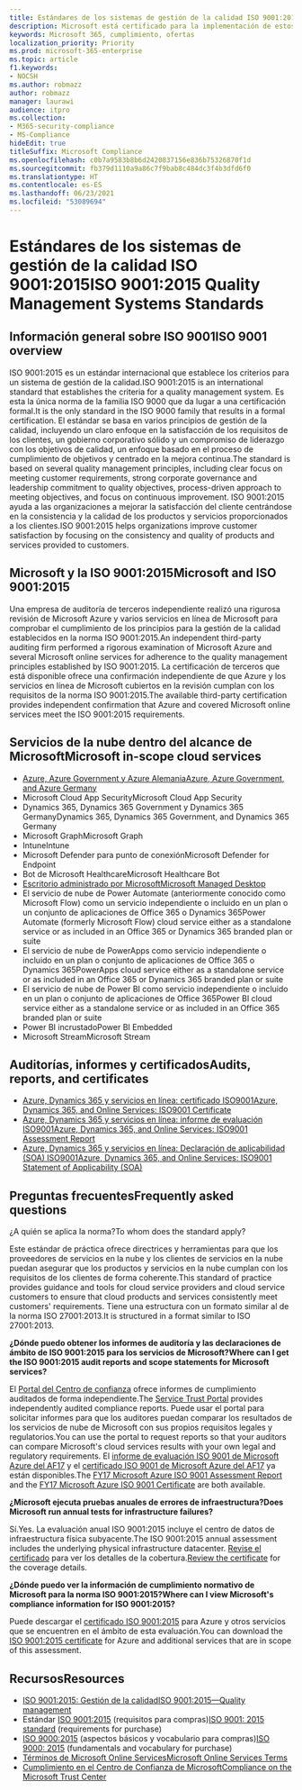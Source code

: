 ```yaml
---
title: Estándares de los sistemas de gestión de la calidad ISO 9001:2015
description: Microsoft está certificado para la implementación de estos estándares de gestión de la calidad.
keywords: Microsoft 365, cumplimiento, ofertas
localization_priority: Priority
ms.prod: microsoft-365-enterprise
ms.topic: article
f1.keywords:
- NOCSH
ms.author: robmazz
author: robmazz
manager: laurawi
audience: itpro
ms.collection:
- M365-security-compliance
- MS-Compliance
hideEdit: true
titleSuffix: Microsoft Compliance
ms.openlocfilehash: c0b7a9583b8b6d2420837156e836b75326870f1d
ms.sourcegitcommit: fb379d1110a9a86c7f9bab8c484dc3f4b3dfd6f0
ms.translationtype: HT
ms.contentlocale: es-ES
ms.lasthandoff: 06/23/2021
ms.locfileid: "53089694"
---
```

# <a name="iso-90012015-quality-management-systems-standards"></a><span data-ttu-id="482da-104">Estándares de los sistemas de gestión de la calidad ISO 9001:2015</span><span class="sxs-lookup"><span data-stu-id="482da-104">ISO 9001:2015 Quality Management Systems Standards</span></span>

## <a name="iso-9001-overview"></a><span data-ttu-id="482da-105">Información general sobre ISO 9001</span><span class="sxs-lookup"><span data-stu-id="482da-105">ISO 9001 overview</span></span>

<span data-ttu-id="482da-106">ISO 9001:2015 es un estándar internacional que establece los criterios para un sistema de gestión de la calidad.</span><span class="sxs-lookup"><span data-stu-id="482da-106">ISO 9001:2015 is an international standard that establishes the criteria for a quality management system.</span></span> <span data-ttu-id="482da-107">Es esta la única norma de la familia ISO 9000 que da lugar a una certificación formal.</span><span class="sxs-lookup"><span data-stu-id="482da-107">It is the only standard in the ISO 9000 family that results in a formal certification.</span></span> <span data-ttu-id="482da-108">El estándar se basa en varios principios de gestión de la calidad, incluyendo un claro enfoque en la satisfacción de los requisitos de los clientes, un gobierno corporativo sólido y un compromiso de liderazgo con los objetivos de calidad, un enfoque basado en el proceso de cumplimiento de objetivos y centrado en la mejora continua.</span><span class="sxs-lookup"><span data-stu-id="482da-108">The standard is based on several quality management principles, including clear focus on meeting customer requirements, strong corporate governance and leadership commitment to quality objectives, process-driven approach to meeting objectives, and focus on continuous improvement.</span></span> <span data-ttu-id="482da-109">ISO 9001:2015 ayuda a las organizaciones a mejorar la satisfacción del cliente centrándose en la consistencia y la calidad de los productos y servicios proporcionados a los clientes.</span><span class="sxs-lookup"><span data-stu-id="482da-109">ISO 9001:2015 helps organizations improve customer satisfaction by focusing on the consistency and quality of products and services provided to customers.</span></span>

## <a name="microsoft-and-iso-90012015"></a><span data-ttu-id="482da-110">Microsoft y la ISO 9001:2015</span><span class="sxs-lookup"><span data-stu-id="482da-110">Microsoft and ISO 9001:2015</span></span>

<span data-ttu-id="482da-111">Una empresa de auditoría de terceros independiente realizó una rigurosa revisión de Microsoft Azure y varios servicios en línea de Microsoft para comprobar el cumplimiento de los principios para la gestión de la calidad establecidos en la norma ISO 9001:2015.</span><span class="sxs-lookup"><span data-stu-id="482da-111">An independent third-party auditing firm performed a rigorous examination of Microsoft Azure and several Microsoft online services for adherence to the quality management principles established by ISO 9001:2015.</span></span> <span data-ttu-id="482da-112">La certificación de terceros que está disponible ofrece una confirmación independiente de que Azure y los servicios en línea de Microsoft cubiertos en la revisión cumplan con los requisitos de la norma ISO 9001:2015.</span><span class="sxs-lookup"><span data-stu-id="482da-112">The available third-party certification provides independent confirmation that Azure and covered Microsoft online services meet the ISO 9001:2015 requirements.</span></span>

## <a name="microsoft-in-scope-cloud-services"></a><span data-ttu-id="482da-113">Servicios de la nube dentro del alcance de Microsoft</span><span class="sxs-lookup"><span data-stu-id="482da-113">Microsoft in-scope cloud services</span></span>

- [<span data-ttu-id="482da-114">Azure, Azure Government y Azure Alemania</span><span class="sxs-lookup"><span data-stu-id="482da-114">Azure, Azure Government, and Azure Germany</span></span>](https://aka.ms/AzureCompliance)
- <span data-ttu-id="482da-115">Microsoft Cloud App Security</span><span class="sxs-lookup"><span data-stu-id="482da-115">Microsoft Cloud App Security</span></span>
- <span data-ttu-id="482da-116">Dynamics 365, Dynamics 365 Government y Dynamics 365 Germany</span><span class="sxs-lookup"><span data-stu-id="482da-116">Dynamics 365, Dynamics 365 Government, and Dynamics 365 Germany</span></span>
- <span data-ttu-id="482da-117">Microsoft Graph</span><span class="sxs-lookup"><span data-stu-id="482da-117">Microsoft Graph</span></span>
- <span data-ttu-id="482da-118">Intune</span><span class="sxs-lookup"><span data-stu-id="482da-118">Intune</span></span>
- <span data-ttu-id="482da-119">Microsoft Defender para punto de conexión</span><span class="sxs-lookup"><span data-stu-id="482da-119">Microsoft Defender for Endpoint</span></span>
- <span data-ttu-id="482da-120">Bot de Microsoft Healthcare</span><span class="sxs-lookup"><span data-stu-id="482da-120">Microsoft Healthcare Bot</span></span>
- [<span data-ttu-id="482da-121">Escritorio administrado por Microsoft</span><span class="sxs-lookup"><span data-stu-id="482da-121">Microsoft Managed Desktop</span></span>](/microsoft-365/managed-desktop/intro/compliance)
- <span data-ttu-id="482da-122">El servicio de nube de Power Automate (anteriormente conocido como Microsoft Flow) como un servicio independiente o incluido en un plan o un conjunto de aplicaciones de Office 365 o Dynamics 365</span><span class="sxs-lookup"><span data-stu-id="482da-122">Power Automate (formerly Microsoft Flow) cloud service either as a standalone service or as included in an Office 365 or Dynamics 365 branded plan or suite</span></span>
- <span data-ttu-id="482da-123">El servicio de nube de PowerApps como servicio independiente o incluido en un plan o conjunto de aplicaciones de Office 365 o Dynamics 365</span><span class="sxs-lookup"><span data-stu-id="482da-123">PowerApps cloud service either as a standalone service or as included in an Office 365 or Dynamics 365 branded plan or suite</span></span>
- <span data-ttu-id="482da-124">El servicio de nube de Power BI como servicio independiente o incluido en un plan o conjunto de aplicaciones de Office 365</span><span class="sxs-lookup"><span data-stu-id="482da-124">Power BI cloud service either as a standalone service or as included in an Office 365 branded plan or suite</span></span>
- <span data-ttu-id="482da-125">Power BI incrustado</span><span class="sxs-lookup"><span data-stu-id="482da-125">Power BI Embedded</span></span>
- <span data-ttu-id="482da-126">Microsoft Stream</span><span class="sxs-lookup"><span data-stu-id="482da-126">Microsoft Stream</span></span>

## <a name="audits-reports-and-certificates"></a><span data-ttu-id="482da-127">Auditorías, informes y certificados</span><span class="sxs-lookup"><span data-stu-id="482da-127">Audits, reports, and certificates</span></span>

- [<span data-ttu-id="482da-128">Azure, Dynamics 365 y servicios en línea: certificado ISO9001</span><span class="sxs-lookup"><span data-stu-id="482da-128">Azure, Dynamics 365, and Online Services: ISO9001 Certificate</span></span>](https://aka.ms/azureiso9001cert)
- [<span data-ttu-id="482da-129">Azure, Dynamics 365 y servicios en línea: informe de evaluación ISO9001</span><span class="sxs-lookup"><span data-stu-id="482da-129">Azure, Dynamics 365, and Online Services: ISO9001 Assessment Report</span></span>](https://aka.ms/azureiso9001report)
- [<span data-ttu-id="482da-130">Azure, Dynamics 365 y servicios en línea: Declaración de aplicabilidad (SOA) ISO9001</span><span class="sxs-lookup"><span data-stu-id="482da-130">Azure, Dynamics 365, and Online Services: ISO9001 Statement of Applicability (SOA)</span></span>](https://aka.ms/azureiso9001soa)

## <a name="frequently-asked-questions"></a><span data-ttu-id="482da-131">Preguntas frecuentes</span><span class="sxs-lookup"><span data-stu-id="482da-131">Frequently asked questions</span></span>

<span data-ttu-id="482da-132">¿A quién se aplica la norma?</span><span class="sxs-lookup"><span data-stu-id="482da-132">To whom does the standard apply?</span></span>

<span data-ttu-id="482da-133">Este estándar de práctica ofrece directrices y herramientas para que los proveedores de servicios en la nube y los clientes de servicios en la nube puedan asegurar que los productos y servicios en la nube cumplan con los requisitos de los clientes de forma coherente.</span><span class="sxs-lookup"><span data-stu-id="482da-133">This standard of practice provides guidance and tools for cloud service providers and cloud service customers to ensure that cloud products and services consistently meet customers' requirements.</span></span> <span data-ttu-id="482da-134">Tiene una estructura con un formato similar al de la norma ISO 27001:2013.</span><span class="sxs-lookup"><span data-stu-id="482da-134">It is structured in a format similar to ISO 27001:2013.</span></span>

<span data-ttu-id="482da-135">**¿Dónde puedo obtener los informes de auditoría y las declaraciones de ámbito de ISO 9001:2015 para los servicios de Microsoft?**</span><span class="sxs-lookup"><span data-stu-id="482da-135">**Where can I get the ISO 9001:2015 audit reports and scope statements for Microsoft services?**</span></span>

<span data-ttu-id="482da-136">El [Portal del Centro de confianza](/microsoft-365/compliance/get-started-with-service-trust-portal) ofrece informes de cumplimiento auditados de forma independiente.</span><span class="sxs-lookup"><span data-stu-id="482da-136">The [Service Trust Portal](/microsoft-365/compliance/get-started-with-service-trust-portal) provides independently audited compliance reports.</span></span> <span data-ttu-id="482da-137">Puede usar el portal para solicitar informes para que los auditores puedan comparar los resultados de los servicios de nube de Microsoft con sus propios requisitos legales y regulatorios.</span><span class="sxs-lookup"><span data-stu-id="482da-137">You can use the portal to request reports so that your auditors can compare Microsoft's cloud services results with your own legal and regulatory requirements.</span></span> <span data-ttu-id="482da-138">El [informe de evaluación ISO 9001 de Microsoft Azure del AF17](https://www.microsoft.com/?ref=aka) y el [certificado ISO 9001 de Microsoft Azure del AF17](https://www.microsoft.com/?ref=aka) ya están disponibles.</span><span class="sxs-lookup"><span data-stu-id="482da-138">The [FY17 Microsoft Azure ISO 9001 Assessment Report](https://www.microsoft.com/?ref=aka) and the [FY17 Microsoft Azure ISO 9001 Certificate](https://www.microsoft.com/?ref=aka) are both available.</span></span>

<span data-ttu-id="482da-139">**¿Microsoft ejecuta pruebas anuales de errores de infraestructura?**</span><span class="sxs-lookup"><span data-stu-id="482da-139">**Does Microsoft run annual tests for infrastructure failures?**</span></span>

<span data-ttu-id="482da-140">Sí.</span><span class="sxs-lookup"><span data-stu-id="482da-140">Yes.</span></span> <span data-ttu-id="482da-141">La evaluación anual ISO 9001:2015 incluye el centro de datos de infraestructura física subyacente.</span><span class="sxs-lookup"><span data-stu-id="482da-141">The ISO 9001:2015 annual assessment includes the underlying physical infrastructure datacenter.</span></span> <span data-ttu-id="482da-142">[Revise el certificado](https://www.microsoft.com/?ref=aka) para ver los detalles de la cobertura.</span><span class="sxs-lookup"><span data-stu-id="482da-142">[Review the certificate](https://www.microsoft.com/?ref=aka) for the coverage details.</span></span>

<span data-ttu-id="482da-143">**¿Dónde puedo ver la información de cumplimiento normativo de Microsoft para la norma ISO 9001:2015?**</span><span class="sxs-lookup"><span data-stu-id="482da-143">**Where can I view Microsoft's compliance information for ISO 9001:2015?**</span></span>

<span data-ttu-id="482da-144">Puede descargar el [certificado ISO 9001:2015](https://www.microsoft.com/?ref=aka) para Azure y otros servicios que se encuentren en el ámbito de esta evaluación.</span><span class="sxs-lookup"><span data-stu-id="482da-144">You can download the [ISO 9001:2015 certificate](https://www.microsoft.com/?ref=aka) for Azure and additional services that are in scope of this assessment.</span></span>

## <a name="resources"></a><span data-ttu-id="482da-145">Recursos</span><span class="sxs-lookup"><span data-stu-id="482da-145">Resources</span></span>

- [<span data-ttu-id="482da-146">ISO 9001:2015: Gestión de la calidad</span><span class="sxs-lookup"><span data-stu-id="482da-146">ISO 9001:2015—Quality management</span></span>](https://www.iso.org/iso-9001-quality-management.html)
- <span data-ttu-id="482da-147">Estándar [ISO 9001:2015](https://www.iso.org/standard/62085.html) (requisitos para compras)</span><span class="sxs-lookup"><span data-stu-id="482da-147">[ISO 9001: 2015 standard](https://www.iso.org/standard/62085.html) (requirements for purchase)</span></span>
- <span data-ttu-id="482da-148">[ISO 9000:2015](https://www.iso.org/standard/45481.html) (aspectos básicos y vocabulario para compras)</span><span class="sxs-lookup"><span data-stu-id="482da-148">[ISO 9000: 2015](https://www.iso.org/standard/45481.html) (fundamentals and vocabulary for purchase)</span></span>
- [<span data-ttu-id="482da-149">Términos de Microsoft Online Services</span><span class="sxs-lookup"><span data-stu-id="482da-149">Microsoft Online Services Terms</span></span>](https://aka.ms/Online-Services-Terms)
- [<span data-ttu-id="482da-150">Cumplimiento en el Centro de Confianza de Microsoft</span><span class="sxs-lookup"><span data-stu-id="482da-150">Compliance on the Microsoft Trust Center</span></span>](https://www.microsoft.com/trust-center/compliance/compliance-overview)
